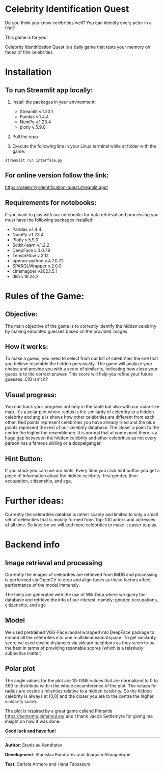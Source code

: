 # Celebrity Identification Quest
Do you think you know celebrities well? You can identify every actor in a film?

This game is for you!

Celebrity Identification Quest is a daily game that tests your memory on faces of film celebrities

# Installation
## **To run Streamlit app locally:**
1. Install the packages in your environment:
    - Streamlit v.1.23.1
    - Pandas v.1.4.4
    - NumPy v.1.23.4
    - plotly v.5.9.0

2. Pull the repo

3. Execute the following line in your Linux terminal while at folder with the game:
```
streamlit run interface.py
```
## **For online version follow the link**:

https://celebrity-identification-quest.streamlit.app/

## **Requirements for notebooks**:

If you want to play with our notebooks for data retrieval and processing you must have the following packages installed:

- Pandas v.1.4.4
- NumPy v.1.23.4
- Plotly v.5.9.0
- Scikit-learn v.1.2.2
- DeepFace v.0.0.79
- TensorFlow v.2.12
- opencv-python v.4.7.0.72
- SPARQLWrapper v.2.0.0
- cinemagoer v2023.5.1
- dlib v.19.24.2

# Rules of the Game:
## Objective:
The main objective of the game is to correctly identify the hidden celebrity by making educated guesses
based on the provided images.
## How it works:
To make a guess, you need to select from our list of celebrities the one that you believe
resemble the hidden personality. The game will analyze your choice and provide you with a score of similarity,
indicating how close your guess is to the correct answer. This score will help you refine your future guesses. CIQ isn't it?
## Visual progress:
You can track your progress not only in the table but also with our radar-like map. It's a polar plot where radius is the similarity of celebrity to a hidden celebrity and angle is shows how other celebrities are different from each other. Red points represent celebrities you have already tried and the blue points represent the rest of our celebrity database. The closer a point to the centre the higher the resemblence. It is normal that at some point there is a huge gap betweeen the hidden celebrity and other celebrities as not every person has a famous sibling or a doppelganger.
## Hint Button:
If you stack you can use our hints.
Every time you click hint button you get a piece of information about the hidden celebrity: first gender, then occupation,
citizenship, and age.

# Further ideas:
Currently the celebrities databse is rather scanty and limited to only a small set of celebrities that is
mostly formed from Top-100 actors and actresses of all time. So later on we will add more celebrities to make it easier to play.

# Backend info
## Image retrieval and processing
Currently the images of celebrities are retrieved from IMDB and processing is performed via OpenCV to crop and align faces as these factors affect performance of the model immensly.

The hints are generated with the use of WikiData where we query the database and retrieve the info of our interest, namely: gender, occupations, citizenship, and age

## Model
We used pretrained VGG-Face model wrapped into DeepFace package to embed all the celebrities into one multidimensional space. To get similarity score we used cosine distances via sklearn.neighbors as they seem to be the best in terms of providing resonable scores (which is a relatively subjective matter)
## Polar plot
The angle values for the plot are 1D-tSNE values that are normalized to 0 to 360 to distribute within the whole circumference of the plot.
The values for radius are cosine similarities relative to a hidden celebrity. So the hidden celebrity is always at [0,0] and the closer you are to the centre the higher similarity score.

The plot is inspired by a great game callend Pimantle https://semantle.pimanrul.es/ and I thank Jacob Settlemyre for giving me insight on how it was done.

**Good luck and have fun!**

---
**Author**: Stanislav Kondratev

**Development**: Stanislav Kondratev and Joaquim Albuquerque

**Test**: Carlota Armero and Hena Tabassum
